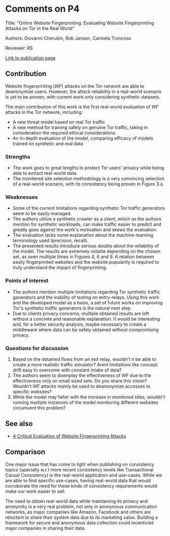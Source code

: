 # Comments on P4

Title: "Online Website Fingerprinting: Evaluating Website Fingerprinting Attacks on Tor in the Real World"

Authors: Giovanni Cherubin, Rob Jansen, Carmela Troncoso

Reviewer: RS

[Link to publication page](https://www.usenix.org/system/files/sec22summer_cherubin.pdf)

## **Contribution**

Website fingerprinting (*WF*) attacks on the Tor network are able to deanonymize users. However, the attack reliability in a real-world scenario is yet to be proven, with current work only considering synthetic datasets.

The main contribution of this work is the first real-world evaluation of *WF* attacks in the Tor network, including:

- A new threat model based on real Tor traffic
- A new method for training safely on genuine Tor traffic, taking in consideration the required ethical considerations
- An in-depth evaluation of the model, comparing efficacy of models trained on synthetic and real data

### **Strengths**

- The work goes to great lengths to protect Tor users' privacy while being able to extract real-world data.
- The monitored site selection methodology is a very convincing selection of a real-world scenario, with its consistency being proven in Figure 3.a.

### **Weaknesses**

- Some of the current limitations regarding synthetic Tor traffic generators seem to be easily managed.
- The authors utilize a synthetic crawler as a client, which as the authors mention for synthetic workloads, can make traffic easier to predict and greatly goes against the work's motivation and skews the evaluation.
- The evaluation lacks some explanation about the machine-learning terminology used (precision, recall).
- The presented results introduce serious doubts about the reliability of the model. The results are extremely volatile depending on the chosen set, as seen multiple times in Figures 4, 6 and 9. A relation between easily fingerprinted websites and the website popularity is required to truly understand the impact of fingerprinting.

### **Points of interest**

- The authors mention multiple limitations regarding Tor synthetic traffic generators and the inability of testing on entry-relays. Using this work and the developed model as a basis, a set of future works on improving Tor's synthetic traffic generators is the natural next step.
- Due to clients privacy concerns, multiple obtained results are left without a concrete and reasonable explanation. It would be interesting and, for a better security analysis, maybe necessary to create a middleware where data can be safely obtained without compromising privacy.

### **Questions for discussion**

1. Based on the obtained flows from an exit relay, wouldn't it be able to create a more realistic traffic simulator? Arent limitations like concept drift easy to overcome with constant intake of data?
2. The authors seem to downplay the effectiveness of WF due to the effectiveness only on small sized sets. Do you share this vision? Wouldn't WF attacks mainly be used to deanonymize accesses to specific websites?
3. While the model may falter with the increase in monitored sites, wouldn't running multiple instances of the model monitoring different websites circumvent this problem?

## **See also**

- [A Critical Evaluation of Website Fingerprinting Attacks](https://dl.acm.org/doi/10.1145/2660267.2660368)

## **Comparison**

One major issue that has come to light when publishing on consistency topics (specially w.r.t more recent consistency levels like Transactional Causal Consistency) is the real-world application and use-cases. While we are able to find specific use-cases, having real-world data that would corroborate the need for these kinds of consistency requirements would make our work easier to sell.

The need to obtain real-world data while maintaining its privacy and anonymity is a very real problem, not only in anonymous communication networks, as major companies like Amazon, Facebook and others are reluctant to share their system data due to its marketing value. Building a framework for secure and anonymous data collection could incentivise major companies in sharing their data.